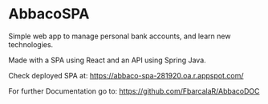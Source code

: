 # AbbacoSPA

Simple web app to manage personal bank accounts, and learn new technologies.

Made with a SPA using React and an API using Spring Java.

Check deployed SPA at: https://abbaco-spa-281920.oa.r.appspot.com/

For further Documentation go to: https://github.com/FbarcalaR/AbbacoDOC
